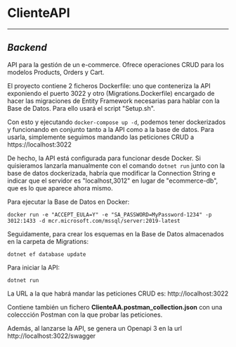 # ClienteAPI
***
## _Backend_

API para la gestión de un e-commerce. Ofrece operaciones CRUD para los modelos Products, Orders y Cart.

El proyecto contiene 2 ficheros Dockerfile: uno que conteneriza la API exponiendo el puerto 3022 y otro (Migrations.Dockerfile) encargado de hacer las migraciones 
de Entity Framework necesarias para hablar con la Base de Datos. Para ello usará el script "Setup.sh".

Con esto y ejecutando `docker-compose up -d`, podemos tener dockerizados y funcionando en conjunto tanto a la API como a la base de datos. Para usarla, simplemente 
seguimos mandando las peticiones CRUD a https://localhost:3022

De hecho, la API está configurada para funcionar desde Docker. Si quisieramos lanzarla manualmente con el comando `dotnet run` junto con la base de datos dockerizada,
habría que modificar la Connection String e indicar que el servidor es "localhost,3012" en lugar de "ecommerce-db", que es lo que aparece ahora mismo.

Para ejecutar la Base de Datos en Docker:
```
docker run -e "ACCEPT_EULA=Y" -e "SA_PASSWORD=MyPassword-1234" -p 3012:1433 -d mcr.microsoft.com/mssql/server:2019-latest
```
Seguidamente, para crear los esquemas en la Base de Datos almacenados en la carpeta de Migrations:
```
dotnet ef database update
```


Para iniciar la API:
```
dotnet run
```
La URL a la que habrá mandar las peticiones CRUD es: http://localhost:3022

Contiene también un fichero **ClienteAA.postman_collection.json** con una coleccción Postman con la que probar las peticiones.

Además, al lanzarse la API, se genera un Openapi 3 en la url http://localhost:3022/swagger
